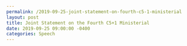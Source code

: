 ```yaml
---
permalink: /2019-09-25-joint-statement-on-fourth-c5-1-ministerial
layout: post
title: Joint Statement on the Fourth C5+1 Ministerial
date: 2019-09-25 09:00:00 -0400
categories: Speech
---
```


